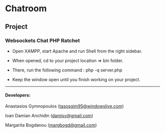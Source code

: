 # Chatroom

## Project

### Websockets Chat PHP Ratchet


* Open XAMPP, start Apache and run Shell from the right sidebar.

* When opened, cd to your project location ⇒ bin folder.

* There, run the following command :
php -q server.php

* Keep the window open until you finish working on your project.


_________________________________________


#### Developers:

Anastasios Gymnopoulos (tasosgim95@windowslive.com)

Ioan Damian Anchidin (damisv@gmail.com)

Margarita Bogdanou (margbogd@gmail.com)
